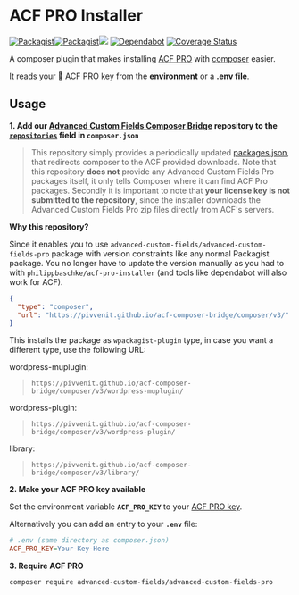 # ACF PRO Installer

[![Packagist](https://img.shields.io/packagist/v/pivvenit/acf-pro-installer.svg?maxAge=3600)](https://packagist.org/packages/pivvenit/acf-pro-installer)[![Packagist](https://img.shields.io/packagist/l/pivvenit/acf-pro-installer.svg?maxAge=2592000)](https://github.com/pivvenit/acf-pro-installer/blob/master/LICENSE)![](https://github.com/pivvenit/acf-pro-installer/workflows/Build/badge.svg)
[![Dependabot](https://badgen.net/badge/Dependabot/enabled/green?icon=dependabot)](https://dependabot.com/)
[![Coverage Status](https://coveralls.io/repos/github/pivvenit/acf-pro-installer/badge.svg?branch=master)](https://coveralls.io/github/pivvenit/acf-pro-installer?branch=master)

A composer plugin that makes installing [ACF PRO] with [composer] easier. 

It reads your :key: ACF PRO key from the **environment** or a **.env file**.

[ACF PRO]: https://www.advancedcustomfields.com/pro/
[composer]: https://github.com/composer/composer

## Usage

**1. Add our [Advanced Custom Fields Composer Bridge](https://github.com/pivvenit/acf-composer-bridge) repository to the [`repositories`][composer-repositories] field in `composer.json`**
> This repository simply provides a periodically updated [packages.json](https://pivvenit.github.io/acf-composer-bridge/composer/v2/packages.json), that redirects composer to the ACF provided downloads. 
Note that this repository **does not** provide any Advanced Custom Fields Pro packages itself, it only tells Composer where it can find ACF Pro packages.
Secondly it is important to note that **your license key is not submitted to the repository**, since the installer downloads the Advanced Custom Fields Pro zip files directly from ACF's servers.

**Why this repository?**

Since it enables you to use `advanced-custom-fields/advanced-custom-fields-pro` package with version constraints like any normal Packagist package.
You no longer have to update the version manually as you had to with `philippbaschke/acf-pro-installer` (and tools like dependabot will also work for ACF).

```json
{
  "type": "composer",
  "url": "https://pivvenit.github.io/acf-composer-bridge/composer/v3/"
}
```

This installs the package as `wpackagist-plugin` type, in case you want a different type, use the following URL:

wordpress-muplugin:
> `https://pivvenit.github.io/acf-composer-bridge/composer/v3/wordpress-muplugin/`

wordpress-plugin:
> `https://pivvenit.github.io/acf-composer-bridge/composer/v3/wordpress-plugin/`

library:
> `https://pivvenit.github.io/acf-composer-bridge/composer/v3/library/`


**2. Make your ACF PRO key available**

Set the environment variable **`ACF_PRO_KEY`** to your [ACF PRO key][acf-account].

Alternatively you can add an entry to your **`.env`** file:

```ini
# .env (same directory as composer.json)
ACF_PRO_KEY=Your-Key-Here
```

**3. Require ACF PRO**

```sh
composer require advanced-custom-fields/advanced-custom-fields-pro
```

[composer-repositories]: https://getcomposer.org/doc/04-schema.md#repositories
[package-gist]: https://gist.github.com/fThues/705da4c6574a4441b488
[acf-account]: https://www.advancedcustomfields.com/my-account/
